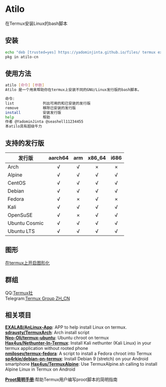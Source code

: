 # Atilo

在Termux安装Linux的bash脚本

## 安装

``` bash
echo "deb [trusted=yes] https://yadominjinta.github.io/files/ termux extras" >> $PREFIX/etc/apt/sources.list
pkg in atilo-cn
```

## 使用方法

``` bash
atilo [命令] [参数]
Atilo 是一个用来帮助你在termux上安装不同的GNU/Linux发行版的bash脚本。

命令:
list             列出可用的和已安装的发行版
remove           移除已安装的发行版
install          安装发行版
help             帮助
作者 @YadominJinta @seashell11234455
本atilo具有超级牛力
```

## 支持的发行版

| 发行版        | aarch64 |  arm  | x86_64 | i686  |
| ------------- | :-----: | :---: | :----: | :---: |
| Arch          |    √    |   √   |   ×    |   ×   |
| Alpine        |    √    |   √   |   √    |   √   |
| CentOS        |    √    |   √   |   √    |   √   |
| Debian        |    √    |   √   |   √    |   √   |
| Fedora        |    √    |   ×   |   √    |   ×   |
| Kali          |    √    |   √   |   √    |   √   |
| OpenSuSE      |    √    |   ×   |   √    |   √   |
| Ubuntu Cosmic |    √    |   √   |   √    |   √   |
| Ubuntu LTS    |    √    |   √   |   √    |   √   |

## 图形

[在termux上开启图形化](https://yadominjinta.github.io/2018/07/30/GUI-on-termux.html)

## 群组

QQ:[Termux社](https://jq.qq.com/?_wv=1027&k=5jGvbsU)  
Telegram:[Termux Group ZH_CN](https://t.me/joinchat/EBPa7EI3VrfhsRu-6iJ1yw)

## 相关项目

**[EXALAB/AnLinux-App](https://github.com/EXALAB/AnLinux-App)**: APP to help install Linux on termux.  
**[sdrausty/TermuxArch](https://github.com/sdrausty/TermuxArch)**: Arch install script  
**[Neo-Oli/termux-ubuntu](https://github.com/Neo-Oli/termux-ubuntu)**: Ubuntu chroot on termux  
**[Hax4us/Nethunter-In-Termux](https://github.com/Hax4us/Nethunter-In-Termux)**: Install Kali nethunter (Kali Linux) in your termux application without rooted phone  
**[nmilosev/termux-fedora](https://github.com/nmilosev/termux-fedora)**: A script to install a Fedora chroot into Termux  
**[sp4rkie/debian-on-termux](https://github.com/sp4rkie/debian-on-termux)**: Install Debian 9 (stretch) on your Android smartphone
**[Hax4us/TermuxAlpine](https://github.com/Hax4us/TermuxAlpine)**: Use TermuxAlpine.sh calling to install Alpine Linux in Termux on Android

**[Proot简明手册](https://github.com/myfreess/Mytermuxdoc/wiki/Proot)**:帮助Termux用户编写proot脚本的简明指南

